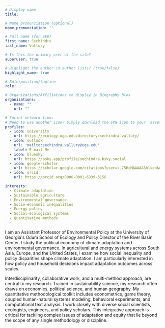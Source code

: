 ```yaml
---
# Display name
title: 

# Name pronunciation (optional)
name_pronunciation: ''

# Full name (for SEO)
first_name: Sechindra
last_name: Vallury

# Is this the primary user of the site?
superuser: true

# Highlight the author in author lists? (true/false)
highlight_name: true

# Role/position/tagline
role: 

# Organizations/Affiliations to display in Biography blox
organizations:
  - name: ""
    url: ""

# Social network links
# Need to use another icon? Simply download the SVG icon to your `assets/media/icons/` folder.
profiles:
  - icon: university
    url: https://ecology.uga.edu/directory/sechindra-vallury/
  - icon: outlook
    url: 'mailto:sechindra.vallury@uga.edu'
    label: E-mail Me
  - icon: bluesky
    url: https://bsky.app/profile/sechindra.bsky.social
  - icon: google-scholar
    url: https://scholar.google.com/citations?user=i-75HoMAAAAJ&hl=en&oi=ao
  - icon: orcid
    url: https://orcid.org/0000-0001-6039-3158

interests:
  - Climate adaptation
  - Sustainable agriculture
  - Environmental governance
  - Socio-economic inequalities
  - Energy policy
  - Social-ecological systems
  - Quantitative methods
---
```


 I am an Assistant Professor of Environmental Policy at the University of Georgia's Odum School of Ecology and Policy Director of the River Basin Center. I study the political economy of climate adaptation and environmental governance. In agricultural and energy systems across South Asia, Europe, and the United States, I examine how social inequality and policy disparities shape climate adaptation. I am particularly interested in how policy and household decisions impact adaptation outcomes across scales.
 
 ​Interdisciplinarity, collaborative work, and a multi-method approach, are central to my research. Trained in sustainability science, my research often draws on economics, political science, and human geography. My quantitative methodological toolkit includes econometrics, game theory, coupled human-natural systems modeling, behavioral experiments, and computational text analysis. I work closely with diverse social scientists, ecologists, engineers, and policy scholars. This integrative approach is critical for tackling complex issues of adaptation and equity that lie beyond the scope of any single methodology or discipline. 

